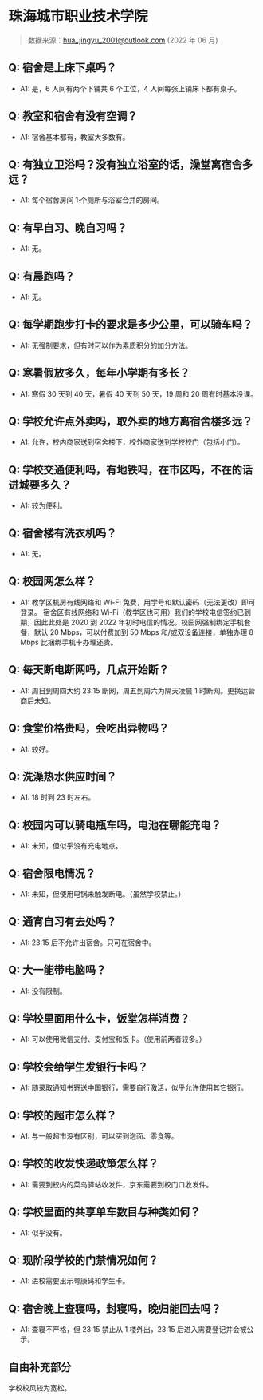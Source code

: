 # 珠海城市职业技术学院

> 数据来源：hua_jingyu_2001@outlook.com (2022 年 06 月)

## Q: 宿舍是上床下桌吗？

- A1: 是，6 人间有两个下铺共 6 个工位，4 人间每张上铺床下都有桌子。

## Q: 教室和宿舍有没有空调？

- A1: 宿舍基本都有，教室大多数有。

## Q: 有独立卫浴吗？没有独立浴室的话，澡堂离宿舍多远？

- A1: 每个宿舍房间 1·个厕所与浴室合并的房间。

## Q: 有早自习、晚自习吗？

- A1: 无。

## Q: 有晨跑吗？

- A1: 无。

## Q: 每学期跑步打卡的要求是多少公里，可以骑车吗？

- A1: 无强制要求，但有时可以作为素质积分的加分方法。

## Q: 寒暑假放多久，每年小学期有多长？

- A1: 寒假 30 天到 40 天，暑假 40 天到 50 天，19 周和 20 周有时基本没课。

## Q: 学校允许点外卖吗，取外卖的地方离宿舍楼多远？

- A1: 允许，校内商家送到宿舍楼下，校外商家送到学校校门（包括小门）。

## Q: 学校交通便利吗，有地铁吗，在市区吗，不在的话进城要多久？

- A1: 较为便利。

## Q: 宿舍楼有洗衣机吗？

- A1: 无。

## Q: 校园网怎么样？

- A1: 教学区机房有线网络和 Wi-Fi 免费，用学号和默认密码（无法更改）即可登录。
宿舍区有线网络和 Wi-Fi（教学区也可用）我们的学校电信签约已到期，因此此处是 2020 到 2022 年初时电信的情况。校园网强制绑定手机套餐，默认 20 Mbps，可以付费加到 50 Mbps 和/或双设备连接，单独办理 8 Mbps 比捆绑手机卡办理还贵。

## Q: 每天断电断网吗，几点开始断？

- A1: 周日到周四大约 23:15 断网，周五到周六为隔天凌晨 1 时断网。更换运营商后未知。

## Q: 食堂价格贵吗，会吃出异物吗？

- A1: 较好。

## Q: 洗澡热水供应时间？

- A1: 18 时到 23 时左右。

## Q: 校园内可以骑电瓶车吗，电池在哪能充电？

- A1: 未知，但似乎没有充电地点。

## Q: 宿舍限电情况？

- A1: 未知，但使用电锅未触发断电。（虽然学校禁止。）

## Q: 通宵自习有去处吗？

- A1: 23:15 后不允许出宿舍。只可在宿舍中。

## Q: 大一能带电脑吗？

- A1: 没有限制。

## Q: 学校里面用什么卡，饭堂怎样消费？

- A1: 可以使用微信支付、支付宝和饭卡。（使用前两者较多。）

## Q: 学校会给学生发银行卡吗？

- A1: 随录取通知书寄送中国银行，需要自行激活，似乎允许使用其它银行。

## Q: 学校的超市怎么样？

- A1: 与一般超市没有区别，可以买到泡面、零食等。

## Q: 学校的收发快递政策怎么样？

- A1: 需要到校内的菜鸟驿站收发件，京东需要到校门口收发件。

## Q: 学校里面的共享单车数目与种类如何？

- A1: 似乎没有。

## Q: 现阶段学校的门禁情况如何？

- A1: 进校需要出示粤康码和学生卡。

## Q: 宿舍晚上查寝吗，封寝吗，晚归能回去吗？

- A1: 查寝不严格，但 23:15 禁止从 1 楼外出，23:15 后进入需要登记并会被公示。

## 自由补充部分

学校校风较为宽松。
